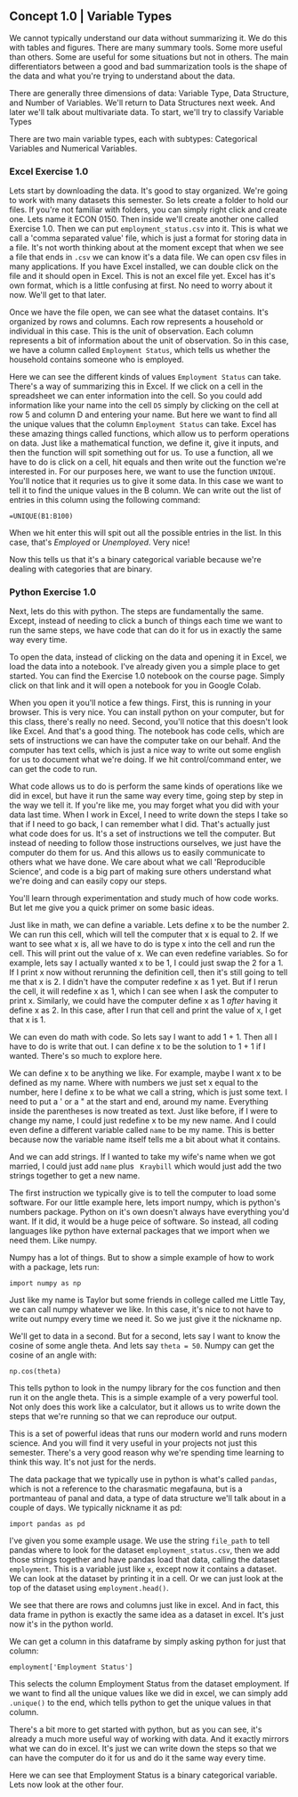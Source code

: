 ## Concept 1.0 | Variable Types

We cannot typically understand our data without summarizing it. We do this with tables and figures. There are many summary tools. Some more useful than others. Some are useful for some situations but not in others. The main differentiators between a good and bad summarization tools is the shape of the data and what you're trying to understand about the data. 

There are generally three dimensions of data: Variable Type, Data Structure, and Number of Variables. We'll return to Data Structures next week. And later we'll talk about multivariate data. To start, we'll try to classify Variable Types

There are two main variable types, each with subtypes: Categorical Variables and Numerical Variables. 

### Excel Exercise 1.0

Lets start by downloading the data. It's good to stay organized. We're going to work with many datasets this semester. So lets create a folder to hold our files. If you're not familiar with folders, you can simply right click and create one. Lets name it ECON 0150. Then inside we'll create another one called Exercise 1.0. Then we can put `employment_status.csv` into it. This is what we call a 'comma separated value' file, which is just a format for storing data in a file. It's not worth thinking about at the moment except that when we see a file that ends in `.csv` we can know it's a data file. We can open csv files in many applications. If you have Excel installed, we can double click on the file and it should open in Excel. This is not an excel file yet. Excel has it's own format, which is a little confusing at first. No need to worry about it now. We'll get to that later. 

Once we have the file open, we can see what the dataset contains. It's organized by rows and columns. Each row represents a household or individual in this case. This is the unit of observation. Each column represents a bit of information about the unit of observation. So in this case, we have a column called `Employment Status`, which tells us whether the household contains someone who is employed.

Here we can see the different kinds of values `Employment Status` can take. There's a way of summarizing this in Excel. If we click on a cell in the spreadsheet we can enter information into the cell. So you could add information like your name into the cell `D5` simply by clicking on the cell at row 5 and column D and entering your name. But here we want to find all the unique values that the column `Employment Status` can take. Excel has these amazing things called functions, which allow us to perform operations on data. Just like a mathematical function, we define it, give it inputs, and then the function will spit something out for us. To use a function, all we have to do is click on a cell, hit equals and then write out the function we're interested in. For our purposes here, we want to use the function `UNIQUE`. You'll notice that it requries us to give it some data. In this case we want to tell it to find the unique values in the B column. We can write out the list of entries in this column using the following command:

`=UNIQUE(B1:B100)`

When we hit enter this will spit out all the possible entries in the list. In this case, that's *Employed* or *Unemployed*. Very nice! 

Now this tells us that it's a binary categorical variable because we're dealing with categories that are binary. 

### Python Exercise 1.0

Next, lets do this with python. The steps are fundamentally the same. Except, instead of needing to click a bunch of things each time we want to run the same steps, we have code that can do it for us in exactly the same way every time. 

To open the data, instead of clicking on the data and opening it in Excel, we load the data into a notebook. I've already given you a simple place to get started. You can find the Exercise 1.0 notebook on the course page. Simply click on that link and it will open a notebook for you in Google Colab. 

When you open it you'll notice a few things. First, this is running in your browser. This is very nice. You can install python on your computer, but for this class, there's really no need. Second, you'll notice that this doesn't look like Excel. And that's a good thing. The notebook has code cells, which are sets of instructions we can have the computer take on our behalf. And the computer has text cells, which is just a nice way to write out some english for us to document what we're doing. If we hit control/command enter, we can get the code to run. 

What code allows us to do is perform the same kinds of operations like we did in excel, but have it run the same way every time, going step by step in the way we tell it. If you're like me, you may forget what you did with your data last time. When I work in Excel, I need to write down the steps I take so that if I need to go back, I can remember what I did. That's actually just what code does for us. It's a set of instructions we tell the computer. But instead of needing to follow those instructions ourselves, we just have the computer do them for us. And this allows us to easily communicate to others what we have done. We care about what we call 'Reproducible Science', and code is a big part of making sure others understand what we're doing and can easily copy our steps.

You'll learn through experimentation and study much of how code works. But let me give you a quick primer on some basic ideas.

Just like in math, we can define a variable. Lets define x to be the number 2. We can run this cell, which will tell the computer that x is equal to 2. If we want to see what x is, all we have to do is type x into the cell and run the cell. This will print out the value of x. We can even redefine variables. So for example, lets say I actually wanted x to be 1, I could just swap the 2 for a 1. If I print x now without rerunning the definition cell, then it's still going to tell me that x is 2. I didn't have the computer redefine x as 1 yet. But if I rerun the cell, it will redefine x as 1, which I can see when I ask the computer to print x. Similarly, we could have the computer define x as 1 *after* having it define x as 2. In this case, after I run that cell and print the value of x, I get that x is 1. 

We can even do math with code. So lets say I want to add 1 + 1. Then all I have to do is write that out. I can define x to be the solution to 1 + 1 if I wanted. There's so much to explore here. 

We can define x to be anything we like. For example, maybe I want x to be defined as my name. Where with numbers we just set x equal to the number, here I define x to be what we call a string, which is just some text. I need to put a ' or a " at the start and end, around my name. Everything inside the parentheses is now treated as text. Just like before, if I were to change my name, I could just redefine x to be my new name. And I could even define a different variable called `name` to be my name. This is better because now the variable name itself tells me a bit about what it contains. 

And we can add strings. If I wanted to take my wife's name when we got married, I could just add `name` plus ` Kraybill` which would just add the two strings together to get a new name. 

The first instruction we typically give is to tell the computer to load some software. For our little example here, lets import numpy, which is python's numbers package. Python on it's own doesn't always have everything you'd want. If it did, it would be a huge peice of software. So instead, all coding languages like python have external packages that we import when we need them. Like numpy.

Numpy has a lot of things. But to show a simple example of how to work with a package, lets run:

`import numpy as np`

Just like my name is Taylor but some friends in college called me Little Tay, we can call numpy whatever we like. In this case, it's nice to not have to write out numpy every time we need it. So we just give it the nickname np. 

We'll get to data in a second. But for a second, lets say I want to know the cosine of some angle theta. And lets say `theta = 50`. Numpy can get the cosine of an angle with:

`np.cos(theta)`

This tells python to look in the numpy library for the cos function and then run it on the angle theta. This is a simple example of a very powerful tool. Not only does this work like a calculator, but it allows us to write down the steps that we're running so that we can reproduce our output.

This is a set of powerful ideas that runs our modern world and runs modern science. And you will find it very useful in your projects not just this semester. There's a very good reason why we're spending time learning to think this way. It's not just for the nerds.

The data package that we typically use in python is what's called `pandas`, which is not a reference to the charasmatic megafauna, but is a portmanteau of panal and data, a type of data structure we'll talk about in a couple of days. We typically nickname it as pd:

`import pandas as pd`

I've given you some example usage. We use the string `file_path` to tell pandas where to look for the dataset `employment_status.csv`, then we add those strings together and have pandas load that data, calling the dataset `employment`. This is a variable just like `x`, except now it contains a dataset. We can look at the dataset by printing it in a cell. Or we can just look at the top of the dataset using `employment.head()`. 

We see that there are rows and columns just like in excel. And in fact, this data frame in python is exactly the same idea as a dataset in excel. It's just now it's in the python world. 

We can get a column in this dataframe by simply asking python for just that column:

`employment['Employment Status']`

This selects the column Employment Status from the dataset employment. If we want to find all the unique values like we did in excel, we can simply add `.unique()` to the end, which tells python to get the unique values in that column. 

There's a bit more to get started with python, but as you can see, it's already a much more useful way of working with data. And it exactly mirrors what we can do in excel. It's just we can write down the steps so that we can have the computer do it for us and do it the same way every time.

Here we can see that Employment Status is a binary categorical variable. Lets now look at the other four.